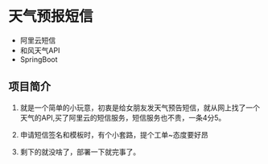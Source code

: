 **天气预报短信**
===

* 阿里云短信
* 和风天气API
* SpringBoot


项目简介
---

1. 就是一个简单的小玩意，初衷是给女朋友发天气预告短信，就从网上找了一个天气的API,买了阿里云的短信服务，短信服务也不贵，一条4分5。

2. 申请短信签名和模板时，有个小套路，提个工单~态度要好昂

3. 剩下的就没啥了，部署一下就完事了。

